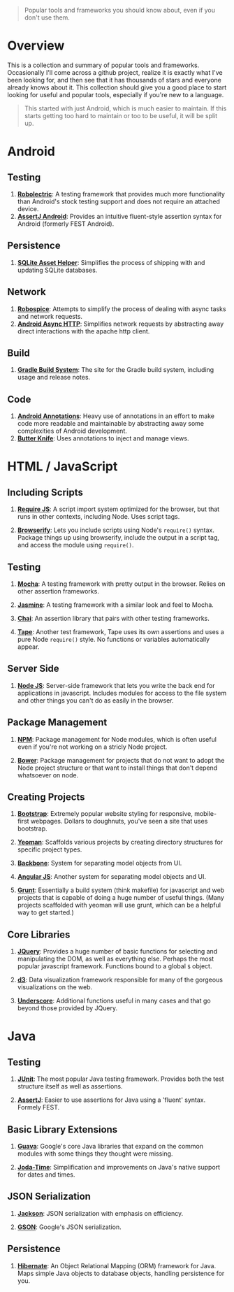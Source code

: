 > Popular tools and frameworks you should know about, even if you don't use
them.

# Overview

This is a collection and summary of popular tools and frameworks. Occasionally
I'll come across a github project, realize it is exactly what I've been looking
for, and then see that it has thousands of stars and everyone already knows
about it. This collection should give you a good place to start looking for
useful and popular tools, especially if you're new to a language.

> This started with just Android, which is much easier to maintain. If this
starts getting too hard to maintain or too to be useful, it will be split up.


# Android

## Testing

1. [**Robolectric**](https://github.com/robolectric/robolectric): A testing
framework that provides much more functionality than Android's stock testing
support and does not require an attached device.
1. [**AssertJ Android**](https://github.com/square/assertj-android): Provides an
intuitive fluent-style assertion syntax for Android (formerly FEST Android).

## Persistence

1. [**SQLite Asset Helper**](https://github.com/jgilfelt/android-sqlite-asset-helper):
Simplifies the process of shipping with and updating SQLite databases.

## Network

1. [**Robospice**](https://github.com/stephanenicolas/robospice): Attempts to
simplify the process of dealing with async tasks and network requests.
1. [**Android Async HTTP**](https://github.com/loopj/android-async-http):
Simplifies network requests by abstracting away direct interactions with the
apache http client.

## Build

1. [**Gradle Build System**](http://tools.android.com/tech-docs/new-build-system):
The site for the Gradle build system, including usage and release notes.

## Code

1. [**Android Annotations**](https://github.com/excilys/androidannotations/wiki):
Heavy use of annotations in an effort to make code more readable and
maintainable by abstracting away some complexities of Android development.
1. [**Butter Knife**](https://github.com/JakeWharton/butterknife):
Uses annotations to inject and manage views.

# HTML / JavaScript

## Including Scripts

1. [**Require JS**](http://requirejs.org/): A script import system optimized
for the browser, but that runs in other contexts, including Node. Uses script
tags.

1. [**Browserify**](http://browserify.org/): Lets you include scripts using
Node's `require()` syntax. Package things up using browserify, include the
output in a script tag, and access the module using `require()`.

## Testing

1. [**Mocha**](http://visionmedia.github.io/mocha/): A testing framework with
pretty output in the browser. Relies on other assertion frameworks.

1. [**Jasmine**](http://jasmine.github.io/2.0/introduction.html): A testing
framework with a similar look and feel to Mocha.

1. [**Chai**](http://chaijs.com/): An assertion library that pairs with other
testing frameworks.

1. [**Tape**](https://github.com/substack/tape): Another test framework, Tape
uses its own assertions and uses a pure Node `require()` style. No functions
or variables automatically appear.

## Server Side

1. [**Node JS**](http://nodejs.org/): Server-side framework that lets you write
the back end for applications in javascript. Includes modules for access to the
file system and other things you can't do as easily in the browser.

## Package Management

1. [**NPM**](https://github.com/npm/npm): Package management for Node modules,
which is often useful even if you're not working on a stricly Node project.

1. [**Bower**](http://bower.io/): Package management for projects that do not
want to adopt the Node project structure or that want to install things that
don't depend whatsoever on node.

## Creating Projects

1. [**Bootstrap**](http://getbootstrap.com/): Extremely popular website styling
for responsive, mobile-first webpages. Dollars to doughnuts, you've seen a site
that uses bootstrap.

1. [**Yeoman**](http://yeoman.io/): Scaffolds various projects by creating
directory structures for specific project types.

1. [**Backbone**](http://backbonejs.org/): System for separating model
objects from UI.

1. [**Angular JS**](https://angularjs.org/): Another system for separating
model objects and UI.

1. [**Grunt**](http://gruntjs.com/): Essentially a build system (think
makefile) for javascript and web projects that is capable of doing a huge
number of useful things. (Many projects scaffolded with yeoman will use grunt,
which can be a helpful way to get started.)

## Core Libraries

1. [**JQuery**](http://jquery.com/): Provides a huge number of basic functions
for selecting and manipulating the DOM, as well as everything else. Perhaps
the most popular javascript framework. Functions bound to a global `$` object.

1. [**d3**](http://d3js.org/): Data visualization framework responsible for
many of the gorgeous visualizations on the web.

1. [**Underscore**](http://underscorejs.org/): Additional functions useful in
many cases and that go beyond those provided by JQuery.

# Java

## Testing

1. [**JUnit**](http://junit.org/): The most popular Java testing framework.
Provides both the test structure itself as well as assertions.

1. [**AssertJ**](http://joel-costigliola.github.io/assertj/): Easier to use
assertions for Java using a 'fluent' syntax. Formely FEST.

## Basic Library Extensions

1. [**Guava**](https://code.google.com/p/guava-libraries/wiki/GuavaExplained):
Google's core Java libraries that expand on the common modules with some things
they thought were missing.

1. [**Joda-Time**](http://www.joda.org/joda-time/): Simplification and
improvements on Java's native support for dates and times.

## JSON Serialization

1. [**Jackson**](https://github.com/FasterXML/jackson): JSON serialization
with emphasis on efficiency.

1. [**GSON**](https://code.google.com/p/google-gson/): Google's JSON
serialization.

## Persistence

1. [**Hibernate**](http://docs.jboss.org/hibernate/orm/4.2/quickstart/en-US/html/):
An Object Relational Mapping (ORM) framework for Java. Maps simple Java objects
to database objects, handling persistence for you.
